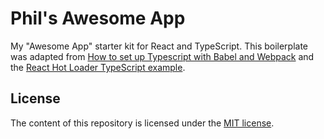 # Phil's Awesome App

My "Awesome App" starter kit for React and TypeScript. This boilerplate was adapted from [How to set up Typescript with Babel and Webpack][1] and the [React Hot Loader TypeScript example][2].

[1]: https://medium.com/@francesco.agnoletto/how-to-set-up-typescript-with-babel-and-webpack-6fba1b6e72d5
[2]: https://github.com/gaearon/react-hot-loader/tree/master/examples/typescript

## License

The content of this repository is licensed under the [MIT license][3].

[3]: ./LICENSE.md
